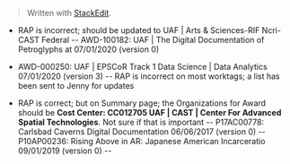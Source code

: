 


> Written with [StackEdit](https://stackedit.io/).

- RAP is incorrect; should be updated to UAF | Arts & Sciences-RIF Ncri-CAST Federal
-- AWD-100182: UAF | The Digital Documentation of Petroglyphs at 07/01/2020 (version 0)


- AWD-000250: UAF | EPSCoR Track 1 Data Science | Data Analytics 07/01/2020 (version 3)
-- RAP is incorrect on most worktags; a list has been sent to Jenny for updates


- RAP is correct; but on Summary page; the Organizations for Award should be **Cost Center: CC012705 UAF | CAST | Center For Advanced Spatial Technologies**. Not sure if that is important
-- P17AC00778: Carlsbad Caverns Digital Documentation 06/06/2017 (version 0)
-- P10AP00236: Rising Above in AR: Japanese American Incarceratio 09/01/2019 (version 0)
-- 





<!--stackedit_data:
eyJoaXN0b3J5IjpbLTc4NTYyMzk4LC0xNjM0MDY3MzkyXX0=
-->